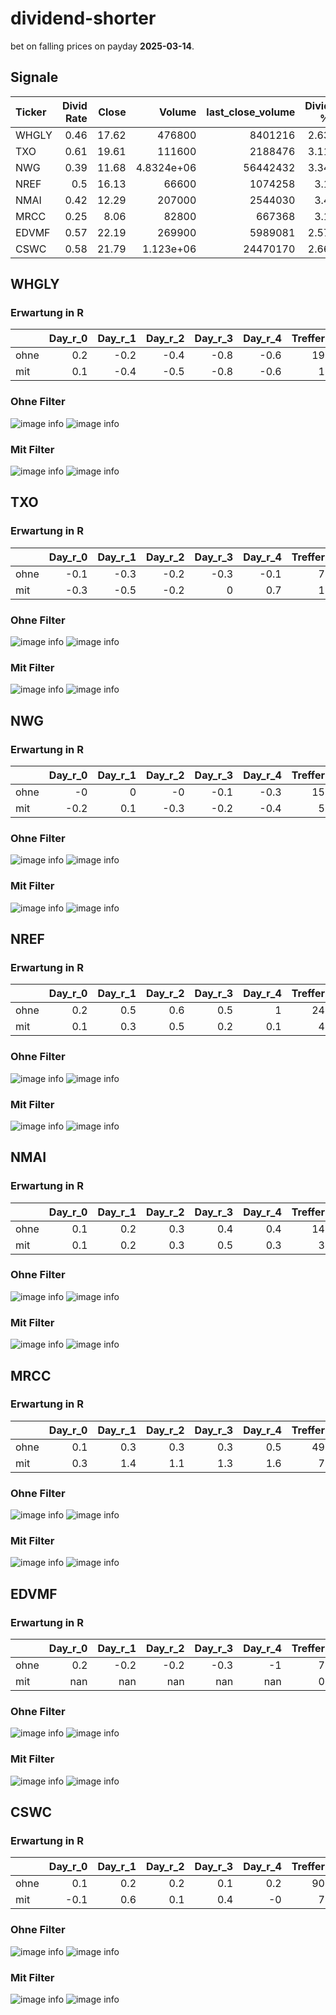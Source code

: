 # dividend-shorter

bet on falling prices on payday **2025-03-14**.

## Signale

| Ticker   |   Divid Rate |   Close |          Volume |   last_close_volume |   Divid % | 5_Days_pos   | above_SMA_50   |
|:---------|-------------:|--------:|----------------:|--------------------:|----------:|:-------------|:---------------|
| WHGLY    |         0.46 |   17.62 | 476800          |             8401216 |      2.63 | True         | True           |
| TXO      |         0.61 |   19.61 | 111600          |             2188476 |      3.11 | True         | True           |
| NWG      |         0.39 |   11.68 |      4.8324e+06 |            56442432 |      3.34 | False        | True           |
| NREF     |         0.5  |   16.13 |  66600          |             1074258 |      3.1  | False        | True           |
| NMAI     |         0.42 |   12.29 | 207000          |             2544030 |      3.4  | False        | False          |
| MRCC     |         0.25 |    8.06 |  82800          |              667368 |      3.1  | False        | False          |
| EDVMF    |         0.57 |   22.19 | 269900          |             5989081 |      2.57 | True         | True           |
| CSWC     |         0.58 |   21.79 |      1.123e+06  |            24470170 |      2.66 | False        | False          |

## WHGLY

### Erwartung in R
|      |   Day_r_0 |   Day_r_1 |   Day_r_2 |   Day_r_3 |   Day_r_4 |   Treffer |
|:-----|----------:|----------:|----------:|----------:|----------:|----------:|
| ohne |       0.2 |      -0.2 |      -0.4 |      -0.8 |      -0.6 |        19 |
| mit  |       0.1 |      -0.4 |      -0.5 |      -0.8 |      -0.6 |         1 |

### Ohne Filter
![image info](./data/WHGLY_box_all.png)
![image info](./data/WHGLY_median_all.png)

### Mit Filter
![image info](./data/WHGLY_box_filtered.png)
![image info](./data/WHGLY_median_filtered.png)

## TXO

### Erwartung in R
|      |   Day_r_0 |   Day_r_1 |   Day_r_2 |   Day_r_3 |   Day_r_4 |   Treffer |
|:-----|----------:|----------:|----------:|----------:|----------:|----------:|
| ohne |      -0.1 |      -0.3 |      -0.2 |      -0.3 |      -0.1 |         7 |
| mit  |      -0.3 |      -0.5 |      -0.2 |       0   |       0.7 |         1 |

### Ohne Filter
![image info](./data/TXO_box_all.png)
![image info](./data/TXO_median_all.png)

### Mit Filter
![image info](./data/TXO_box_filtered.png)
![image info](./data/TXO_median_filtered.png)

## NWG

### Erwartung in R
|      |   Day_r_0 |   Day_r_1 |   Day_r_2 |   Day_r_3 |   Day_r_4 |   Treffer |
|:-----|----------:|----------:|----------:|----------:|----------:|----------:|
| ohne |      -0   |       0   |      -0   |      -0.1 |      -0.3 |        15 |
| mit  |      -0.2 |       0.1 |      -0.3 |      -0.2 |      -0.4 |         5 |

### Ohne Filter
![image info](./data/NWG_box_all.png)
![image info](./data/NWG_median_all.png)

### Mit Filter
![image info](./data/NWG_box_filtered.png)
![image info](./data/NWG_median_filtered.png)

## NREF

### Erwartung in R
|      |   Day_r_0 |   Day_r_1 |   Day_r_2 |   Day_r_3 |   Day_r_4 |   Treffer |
|:-----|----------:|----------:|----------:|----------:|----------:|----------:|
| ohne |       0.2 |       0.5 |       0.6 |       0.5 |       1   |        24 |
| mit  |       0.1 |       0.3 |       0.5 |       0.2 |       0.1 |         4 |

### Ohne Filter
![image info](./data/NREF_box_all.png)
![image info](./data/NREF_median_all.png)

### Mit Filter
![image info](./data/NREF_box_filtered.png)
![image info](./data/NREF_median_filtered.png)

## NMAI

### Erwartung in R
|      |   Day_r_0 |   Day_r_1 |   Day_r_2 |   Day_r_3 |   Day_r_4 |   Treffer |
|:-----|----------:|----------:|----------:|----------:|----------:|----------:|
| ohne |       0.1 |       0.2 |       0.3 |       0.4 |       0.4 |        14 |
| mit  |       0.1 |       0.2 |       0.3 |       0.5 |       0.3 |         3 |

### Ohne Filter
![image info](./data/NMAI_box_all.png)
![image info](./data/NMAI_median_all.png)

### Mit Filter
![image info](./data/NMAI_box_filtered.png)
![image info](./data/NMAI_median_filtered.png)

## MRCC

### Erwartung in R
|      |   Day_r_0 |   Day_r_1 |   Day_r_2 |   Day_r_3 |   Day_r_4 |   Treffer |
|:-----|----------:|----------:|----------:|----------:|----------:|----------:|
| ohne |       0.1 |       0.3 |       0.3 |       0.3 |       0.5 |        49 |
| mit  |       0.3 |       1.4 |       1.1 |       1.3 |       1.6 |         7 |

### Ohne Filter
![image info](./data/MRCC_box_all.png)
![image info](./data/MRCC_median_all.png)

### Mit Filter
![image info](./data/MRCC_box_filtered.png)
![image info](./data/MRCC_median_filtered.png)

## EDVMF

### Erwartung in R
|      |   Day_r_0 |   Day_r_1 |   Day_r_2 |   Day_r_3 |   Day_r_4 |   Treffer |
|:-----|----------:|----------:|----------:|----------:|----------:|----------:|
| ohne |       0.2 |      -0.2 |      -0.2 |      -0.3 |        -1 |         7 |
| mit  |     nan   |     nan   |     nan   |     nan   |       nan |         0 |

### Ohne Filter
![image info](./data/EDVMF_box_all.png)
![image info](./data/EDVMF_median_all.png)

### Mit Filter
![image info](./data/EDVMF_box_filtered.png)
![image info](./data/EDVMF_median_filtered.png)

## CSWC

### Erwartung in R
|      |   Day_r_0 |   Day_r_1 |   Day_r_2 |   Day_r_3 |   Day_r_4 |   Treffer |
|:-----|----------:|----------:|----------:|----------:|----------:|----------:|
| ohne |       0.1 |       0.2 |       0.2 |       0.1 |       0.2 |        90 |
| mit  |      -0.1 |       0.6 |       0.1 |       0.4 |      -0   |         7 |

### Ohne Filter
![image info](./data/CSWC_box_all.png)
![image info](./data/CSWC_median_all.png)

### Mit Filter
![image info](./data/CSWC_box_filtered.png)
![image info](./data/CSWC_median_filtered.png)

